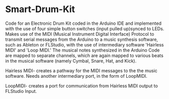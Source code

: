 # Smart-Drum-Kit
Code for an Electronic Drum Kit coded in the Arduino IDE and implemented with the use of four simple button switches (input pulled up)synced to LEDs. Makes use of the MIDI (Musical Instrument Digital Interface) Protocol to transmit serial messages from the Arduino to a music synthesis software, such as Ableton or FLStudio, with the use of intermediary software 'Hairless MIDI' and 'Loop MIDI.' The musical notes synthesized in the Arduino Code are mapped to separate channels, which are again mapped to various beats in the musical software (namely Cymbal, Snare, Hat, and Kick).

Hairless MIDI- creates a pathway for the MIDI messages to the the music software. Needs another intermediary port, in the form of LoopMIDI.

LoopMIDI- creates a port for communication from Hairless MIDI output to FLStudio Input.
